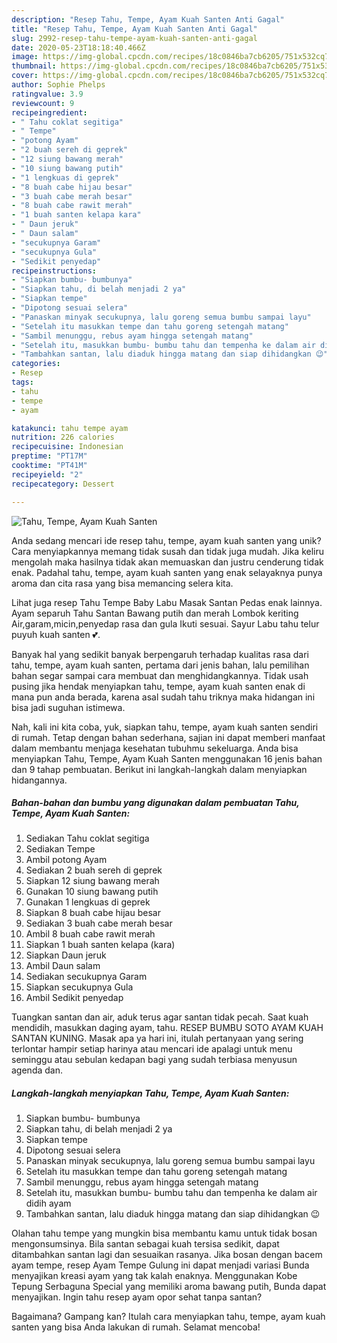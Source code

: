 ```yaml
---
description: "Resep Tahu, Tempe, Ayam Kuah Santen Anti Gagal"
title: "Resep Tahu, Tempe, Ayam Kuah Santen Anti Gagal"
slug: 2992-resep-tahu-tempe-ayam-kuah-santen-anti-gagal
date: 2020-05-23T18:18:40.466Z
image: https://img-global.cpcdn.com/recipes/18c0846ba7cb6205/751x532cq70/tahu-tempe-ayam-kuah-santen-foto-resep-utama.jpg
thumbnail: https://img-global.cpcdn.com/recipes/18c0846ba7cb6205/751x532cq70/tahu-tempe-ayam-kuah-santen-foto-resep-utama.jpg
cover: https://img-global.cpcdn.com/recipes/18c0846ba7cb6205/751x532cq70/tahu-tempe-ayam-kuah-santen-foto-resep-utama.jpg
author: Sophie Phelps
ratingvalue: 3.9
reviewcount: 9
recipeingredient:
- " Tahu coklat segitiga"
- " Tempe"
- "potong Ayam"
- "2 buah sereh di geprek"
- "12 siung bawang merah"
- "10 siung bawang putih"
- "1 lengkuas di geprek"
- "8 buah cabe hijau besar"
- "3 buah cabe merah besar"
- "8 buah cabe rawit merah"
- "1 buah santen kelapa kara"
- " Daun jeruk"
- " Daun salam"
- "secukupnya Garam"
- "secukupnya Gula"
- "Sedikit penyedap"
recipeinstructions:
- "Siapkan bumbu- bumbunya"
- "Siapkan tahu, di belah menjadi 2 ya"
- "Siapkan tempe"
- "Dipotong sesuai selera"
- "Panaskan minyak secukupnya, lalu goreng semua bumbu sampai layu"
- "Setelah itu masukkan tempe dan tahu goreng setengah matang"
- "Sambil menunggu, rebus ayam hingga setengah matang"
- "Setelah itu, masukkan bumbu- bumbu tahu dan tempenha ke dalam air didih ayam"
- "Tambahkan santan, lalu diaduk hingga matang dan siap dihidangkan 😉"
categories:
- Resep
tags:
- tahu
- tempe
- ayam

katakunci: tahu tempe ayam 
nutrition: 226 calories
recipecuisine: Indonesian
preptime: "PT17M"
cooktime: "PT41M"
recipeyield: "2"
recipecategory: Dessert

---
```



![Tahu, Tempe, Ayam Kuah Santen](https://img-global.cpcdn.com/recipes/18c0846ba7cb6205/751x532cq70/tahu-tempe-ayam-kuah-santen-foto-resep-utama.jpg)

Anda sedang mencari ide resep tahu, tempe, ayam kuah santen yang unik? Cara menyiapkannya memang tidak susah dan tidak juga mudah. Jika keliru mengolah maka hasilnya tidak akan memuaskan dan justru cenderung tidak enak. Padahal tahu, tempe, ayam kuah santen yang enak selayaknya punya aroma dan cita rasa yang bisa memancing selera kita.

Lihat juga resep Tahu Tempe Baby Labu Masak Santan Pedas enak lainnya. Ayam separuh Tahu Santan Bawang putih dan merah Lombok keriting Air,garam,micin,penyedap rasa dan gula Ikuti sesuai. Sayur Labu tahu telur puyuh kuah santen 💕.

Banyak hal yang sedikit banyak berpengaruh terhadap kualitas rasa dari tahu, tempe, ayam kuah santen, pertama dari jenis bahan, lalu pemilihan bahan segar sampai cara membuat dan menghidangkannya. Tidak usah pusing jika hendak menyiapkan tahu, tempe, ayam kuah santen enak di mana pun anda berada, karena asal sudah tahu triknya maka hidangan ini bisa jadi suguhan istimewa.


Nah, kali ini kita coba, yuk, siapkan tahu, tempe, ayam kuah santen sendiri di rumah. Tetap dengan bahan sederhana, sajian ini dapat memberi manfaat dalam membantu menjaga kesehatan tubuhmu sekeluarga. Anda bisa menyiapkan Tahu, Tempe, Ayam Kuah Santen menggunakan 16 jenis bahan dan 9 tahap pembuatan. Berikut ini langkah-langkah dalam menyiapkan hidangannya.

<!--inarticleads1-->

##### Bahan-bahan dan bumbu yang digunakan dalam pembuatan Tahu, Tempe, Ayam Kuah Santen:

1. Sediakan  Tahu coklat segitiga
1. Sediakan  Tempe
1. Ambil potong Ayam
1. Sediakan 2 buah sereh di geprek
1. Siapkan 12 siung bawang merah
1. Gunakan 10 siung bawang putih
1. Gunakan 1 lengkuas di geprek
1. Siapkan 8 buah cabe hijau besar
1. Sediakan 3 buah cabe merah besar
1. Ambil 8 buah cabe rawit merah
1. Siapkan 1 buah santen kelapa (kara)
1. Siapkan  Daun jeruk
1. Ambil  Daun salam
1. Sediakan secukupnya Garam
1. Siapkan secukupnya Gula
1. Ambil Sedikit penyedap


Tuangkan santan dan air, aduk terus agar santan tidak pecah. Saat kuah mendidih, masukkan daging ayam, tahu. RESEP BUMBU SOTO AYAM KUAH SANTAN KUNING. Masak apa ya hari ini, itulah pertanyaan yang sering terlontar hampir setiap harinya atau mencari ide apalagi untuk menu seminggu atau sebulan kedapan bagi yang sudah terbiasa menyusun agenda dan. 

<!--inarticleads2-->

##### Langkah-langkah menyiapkan Tahu, Tempe, Ayam Kuah Santen:

1. Siapkan bumbu- bumbunya
1. Siapkan tahu, di belah menjadi 2 ya
1. Siapkan tempe
1. Dipotong sesuai selera
1. Panaskan minyak secukupnya, lalu goreng semua bumbu sampai layu
1. Setelah itu masukkan tempe dan tahu goreng setengah matang
1. Sambil menunggu, rebus ayam hingga setengah matang
1. Setelah itu, masukkan bumbu- bumbu tahu dan tempenha ke dalam air didih ayam
1. Tambahkan santan, lalu diaduk hingga matang dan siap dihidangkan 😉


Olahan tahu tempe yang mungkin bisa membantu kamu untuk tidak bosan mengonsumsinya. Bila santan sebagai kuah tersisa sedikit, dapat ditambahkan santan lagi dan sesuaikan rasanya. Jika bosan dengan bacem ayam tempe, resep Ayam Tempe Gulung ini dapat menjadi variasi Bunda menyajikan kreasi ayam yang tak kalah enaknya. Menggunakan Kobe Tepung Serbaguna Special yang memiliki aroma bawang putih, Bunda dapat menyajikan. Ingin tahu resep ayam opor sehat tanpa santan? 

Bagaimana? Gampang kan? Itulah cara menyiapkan tahu, tempe, ayam kuah santen yang bisa Anda lakukan di rumah. Selamat mencoba!
